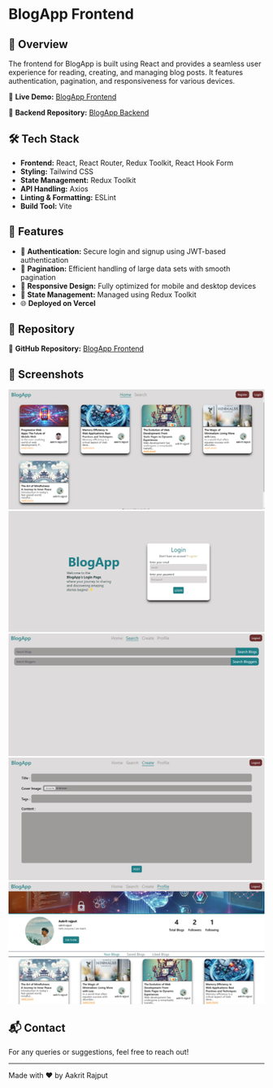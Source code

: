 # BlogApp Frontend

## 🌟 Overview
The frontend for BlogApp is built using React and provides a seamless user experience for reading, creating, and managing blog posts. It features authentication, pagination, and responsiveness for various devices.

🔗 **Live Demo:** [BlogApp Frontend](https://blog-app-frontend-sooty.vercel.app)

🔗 **Backend Repository:** [BlogApp Backend](https://github.com/aakritrajput/BlogAppBackend)

## 🛠️ Tech Stack
- **Frontend:** React, React Router, Redux Toolkit, React Hook Form
- **Styling:** Tailwind CSS
- **State Management:** Redux Toolkit
- **API Handling:** Axios
- **Linting & Formatting:** ESLint
- **Build Tool:** Vite

## 🚀 Features
- 🔐 **Authentication:** Secure login and signup using JWT-based authentication
- 📄 **Pagination:** Efficient handling of large data sets with smooth pagination
- 🎨 **Responsive Design:** Fully optimized for mobile and desktop devices
- 🔄 **State Management:** Managed using Redux Toolkit
- 🌐 **Deployed on Vercel**

## 📂 Repository
🔗 **GitHub Repository:** [BlogApp Frontend](https://github.com/aakritrajput/BlogAppFrontend)

## 📸 Screenshots
![HomePage](https://github.com/aakritrajput/BlogAppFrontend/blob/main/screenshots/Screenshot%202025-02-14%20175514.png)
![LoginPage](https://github.com/aakritrajput/BlogAppFrontend/blob/main/screenshots/Screenshot%202025-02-14%20175528.png)
![SearchPage](https://github.com/aakritrajput/BlogAppFrontend/blob/main/screenshots/Screenshot%202025-02-14%20175635.png)
![CreatePage](https://github.com/aakritrajput/BlogAppFrontend/blob/main/screenshots/Screenshot%202025-02-14%20175649.png)
![ProfilePage](https://github.com/aakritrajput/BlogAppFrontend/blob/main/screenshots/Screenshot%202025-02-14%20175954.png)


## 📬 Contact
For any queries or suggestions, feel free to reach out!

---
Made with ❤️ by Aakrit Rajput

